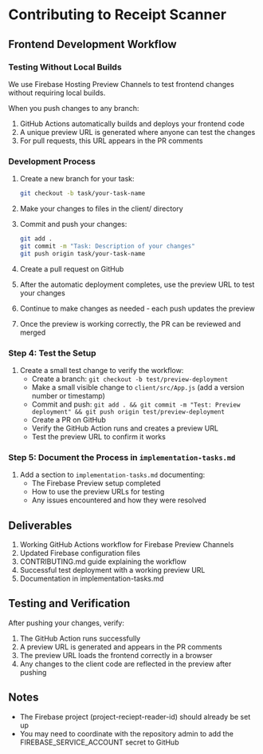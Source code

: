 # Contributing to Receipt Scanner

## Frontend Development Workflow

### Testing Without Local Builds

We use Firebase Hosting Preview Channels to test frontend changes without requiring local builds.

When you push changes to any branch:
1. GitHub Actions automatically builds and deploys your frontend code
2. A unique preview URL is generated where anyone can test the changes
3. For pull requests, this URL appears in the PR comments

### Development Process

1. Create a new branch for your task:
   ```bash
   git checkout -b task/your-task-name
   ```

2. Make your changes to files in the client/ directory
3. Commit and push your changes:
   ```bash
   git add .
   git commit -m "Task: Description of your changes"
   git push origin task/your-task-name
   ```

4. Create a pull request on GitHub
5. After the automatic deployment completes, use the preview URL to test your changes
6. Continue to make changes as needed - each push updates the preview
7. Once the preview is working correctly, the PR can be reviewed and merged


### Step 4: Test the Setup
1. Create a small test change to verify the workflow:
   - Create a branch: `git checkout -b test/preview-deployment`
   - Make a small visible change to `client/src/App.js` (add a version number or timestamp)
   - Commit and push: `git add . && git commit -m "Test: Preview deployment" && git push origin test/preview-deployment`
   - Create a PR on GitHub
   - Verify the GitHub Action runs and creates a preview URL
   - Test the preview URL to confirm it works

### Step 5: Document the Process in `implementation-tasks.md`
1. Add a section to `implementation-tasks.md` documenting:
   - The Firebase Preview setup completed
   - How to use the preview URLs for testing
   - Any issues encountered and how they were resolved

## Deliverables
1. Working GitHub Actions workflow for Firebase Preview Channels
2. Updated Firebase configuration files
3. CONTRIBUTING.md guide explaining the workflow
4. Successful test deployment with a working preview URL
5. Documentation in implementation-tasks.md

## Testing and Verification
After pushing your changes, verify:
1. The GitHub Action runs successfully
2. A preview URL is generated and appears in the PR comments
3. The preview URL loads the frontend correctly in a browser
4. Any changes to the client code are reflected in the preview after pushing

## Notes
- The Firebase project (project-reciept-reader-id) should already be set up
- You may need to coordinate with the repository admin to add the FIREBASE_SERVICE_ACCOUNT secret to GitHub
